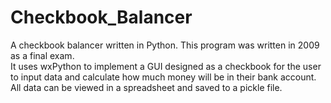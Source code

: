 Checkbook_Balancer
==================

A checkbook balancer written in Python.  This program was written in 2009 as a final exam.  
It uses wxPython to implement a GUI designed as a checkbook for the user to input data and calculate how much money will be in their bank account.  
All data can be viewed in a spreadsheet and saved to a pickle file.

